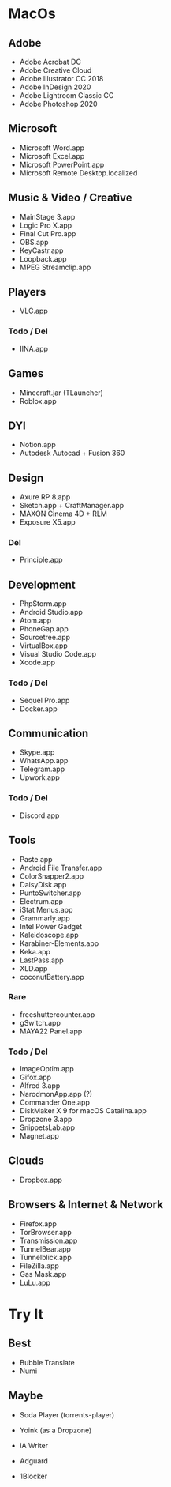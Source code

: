# MacOs


## Adobe
* Adobe Acrobat DC			
* Adobe Creative Cloud
* Adobe Illustrator CC 2018	
* Adobe InDesign 2020	
* Adobe Lightroom Classic CC
* Adobe Photoshop 2020	


## Microsoft
* Microsoft Word.app
* Microsoft Excel.app
* Microsoft PowerPoint.app
* Microsoft Remote Desktop.localized


## Music & Video / Creative
* MainStage 3.app
* Logic Pro X.app	
* Final Cut Pro.app	
* OBS.app
* KeyCastr.app
* Loopback.app		
* MPEG Streamclip.app			


## Players
* VLC.app

### Todo / Del
* IINA.app


## Games
* Minecraft.jar (TLauncher)
* Roblox.app



## DYI
* Notion.app
* Autodesk Autocad + Fusion 360

## Design
* Axure RP 8.app			
* Sketch.app + CraftManager.app
* MAXON Cinema 4D + RLM
* Exposure X5.app

### Del
* Principle.app


## Development
* PhpStorm.app
* Android Studio.app	
* Atom.app
* PhoneGap.app
* Sourcetree.app
* VirtualBox.app
* Visual Studio Code.app
* Xcode.app

### Todo / Del
* Sequel Pro.app
* Docker.app

## Communication
* Skype.app
* WhatsApp.app
* Telegram.app
* Upwork.app

### Todo / Del
* Discord.app	


## Tools
* Paste.app
* Android File Transfer.app
* ColorSnapper2.app
* DaisyDisk.app	
* PuntoSwitcher.app
* Electrum.app	
* iStat Menus.app
* Grammarly.app				
* Intel Power Gadget	
* Kaleidoscope.app
* Karabiner-Elements.app	
* Keka.app	
* LastPass.app	
* XLD.app
* coconutBattery.app

### Rare
* freeshuttercounter.app
* gSwitch.app
* MAYA22 Panel.app	

### Todo / Del
* ImageOptim.app	
* Gifox.app			
* Alfred 3.app			
* NarodmonApp.app (?)
* Commander One.app
* DiskMaker X 9 for macOS Catalina.app
* Dropzone 3.app
* SnippetsLab.app
* Magnet.app	

## Clouds
* Dropbox.app


## Browsers & Internet & Network
* Firefox.app	
* TorBrowser.app
* Transmission.app
* TunnelBear.app
* Tunnelblick.app	
* FileZilla.app
* Gas Mask.app	
* LuLu.app	
		
		
		
# Try It
## Best
* Bubble Translate
* Numi
	
## Maybe
* Soda Player (torrents-player)
* Yoink (as a Dropzone)
* iA Writer

* Adguard
* 1Blocker

		
			

	
	

		

		
			
		

			

